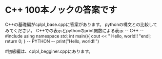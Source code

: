 # C++ 100本ノックの答案です
C++の基礎編がcplpl_base.cppに答案があります。
pythonの構文との比較してみてください。
C++での表示とpythonのprint関数による表示
-- C++ --
#include <iostream>
using namespace std;
int main(){
  cout << " Hello, world!! "endl;
  return 0;
  }
-- PYTHON --
 print("Hello, world!!")

#初級編は、cplpl_begginer.cppにあります。
